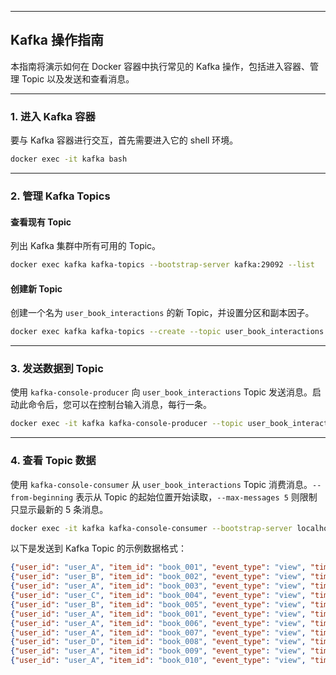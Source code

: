 -----

## Kafka 操作指南

本指南将演示如何在 Docker 容器中执行常见的 Kafka 操作，包括进入容器、管理 Topic 以及发送和查看消息。

-----

### 1\. 进入 Kafka 容器

要与 Kafka 容器进行交互，首先需要进入它的 shell 环境。

```bash
docker exec -it kafka bash
```

-----

### 2\. 管理 Kafka Topics

#### 查看现有 Topic

列出 Kafka 集群中所有可用的 Topic。

```bash
docker exec kafka kafka-topics --bootstrap-server kafka:29092 --list
```

#### 创建新 Topic

创建一个名为 `user_book_interactions` 的新 Topic，并设置分区和副本因子。

```bash
docker exec kafka kafka-topics --create --topic user_book_interactions --bootstrap-server kafka:29092 --partitions 1 --replication-factor 1
```

-----

### 3\. 发送数据到 Topic

使用 `kafka-console-producer` 向 `user_book_interactions` Topic 发送消息。启动此命令后，您可以在控制台输入消息，每行一条。

```bash
docker exec -it kafka kafka-console-producer --topic user_book_interactions --bootstrap-server kafka:29092
```

-----

### 4\. 查看 Topic 数据

使用 `kafka-console-consumer` 从 `user_book_interactions` Topic 消费消息。`--from-beginning` 表示从 Topic 的起始位置开始读取，`--max-messages 5` 则限制只显示最新的 5 条消息。

```bash
docker exec -it kafka kafka-console-consumer --bootstrap-server localhost:29092 --topic user_book_interactions --from-beginning --max-messages 5
```

以下是发送到 Kafka Topic 的示例数据格式：

```json
{"user_id": "user_A", "item_id": "book_001", "event_type": "view", "timestamp": 1678886400}
{"user_id": "user_B", "item_id": "book_002", "event_type": "view", "timestamp": 1678886410}
{"user_id": "user_A", "item_id": "book_003", "event_type": "view", "timestamp": 1678886420}
{"user_id": "user_C", "item_id": "book_004", "event_type": "view", "timestamp": 1678886430}
{"user_id": "user_B", "item_id": "book_005", "event_type": "view", "timestamp": 1678886440}
{"user_id": "user_A", "item_id": "book_001", "event_type": "view", "timestamp": 1678886450}
{"user_id": "user_A", "item_id": "book_006", "event_type": "view", "timestamp": 1678886460}
{"user_id": "user_A", "item_id": "book_007", "event_type": "view", "timestamp": 1678886470}
{"user_id": "user_D", "item_id": "book_008", "event_type": "view", "timestamp": 1678886480}
{"user_id": "user_A", "item_id": "book_009", "event_type": "view", "timestamp": 1678886490}
{"user_id": "user_A", "item_id": "book_010", "event_type": "view", "timestamp": 1678886500}
```